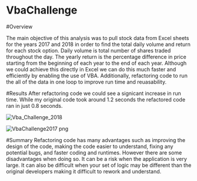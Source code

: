 # VbaChallenge

#Overview

The main objective of this analysis was to pull stock data from Excel sheets for the years 2017 and 2018 in order to find the total daily volume and return for each stock option. Daily volume is total number of shares traded throughout the day. The yearly return is the percentage difference in price starting from the beginning of each year to the end of each year. Although we could achieve this directly in Excel we can do this much faster and efficiently by enabling the use of VBA. Additionally, refactoring code to run the all of the data in one loop to improve run time and reuasability.

#Results 
After refactoring code we could see a signicant increase in run time. While my original code took around 1.2 seconds the refactored code ran in just 0.8 seconds.

![Vba_Challenge_2018](https://user-images.githubusercontent.com/110632671/186821232-c9628cfa-864f-452d-800b-c4f1f7560dd8.png)

![VbaChallenge2017 png](https://user-images.githubusercontent.com/110632671/186821279-f5557255-ce5c-4553-8fb0-8513d46275e2.png)

#Summary 
Refactoring code has many advantages such as improving the design of the code, making the code easier to understand, fixing any potential bugs, and faster coding and runtimes. However there are some disadvantages when doing so. It can be a risk when the application is very large. It can also be difficult when your set of logic may be different than the original developers making it difficult to rework and understand.
